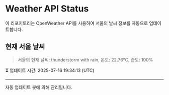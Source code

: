 
# Weather API Status

이 리포지토리는 OpenWeather API를 사용하여 서울의 날씨 정보를 자동으로 업데이트합니다.

## 현재 서울 날씨
> 서울의 현재 날씨: thunderstorm with rain, 온도: 22.76°C, 습도: 100%

⏳ 업데이트 시간: 2025-07-16 19:34:13 (UTC)

---
자동 업데이트 봇에 의해 관리됩니다.
